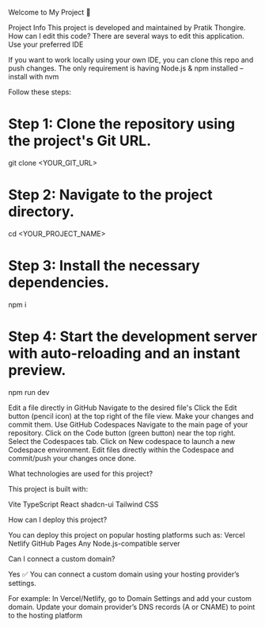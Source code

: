 Welcome to My Project 🚀

Project Info
This project is developed and maintained by Pratik Thongire.
How can I edit this code?
There are several ways to edit this application.
Use your preferred IDE

If you want to work locally using your own IDE, you can clone this repo and push changes.
The only requirement is having Node.js & npm installed – install with nvm

Follow these steps:

# Step 1: Clone the repository using the project's Git URL.
git clone <YOUR_GIT_URL>

# Step 2: Navigate to the project directory.
cd <YOUR_PROJECT_NAME>

# Step 3: Install the necessary dependencies.
npm i

# Step 4: Start the development server with auto-reloading and an instant preview.
npm run dev

Edit a file directly in GitHub
Navigate to the desired file's
Click the Edit button (pencil icon) at the top right of the file view.
Make your changes and commit them.
Use GitHub Codespaces
Navigate to the main page of your repository.
Click on the Code button (green button) near the top right.
Select the Codespaces tab.
Click on New codespace to launch a new Codespace environment.
Edit files directly within the Codespace and commit/push your changes once done.

What technologies are used for this project?

This project is built with:

Vite
TypeScript
React
shadcn-ui
Tailwind CSS

How can I deploy this project?

You can deploy this project on popular hosting platforms such as:
Vercel
Netlify
GitHub Pages
Any Node.js-compatible server

Can I connect a custom domain?

Yes ✅
You can connect a custom domain using your hosting provider’s settings.

For example:
In Vercel/Netlify, go to Domain Settings and add your custom domain.
Update your domain provider’s DNS records (A or CNAME) to point to the hosting platform
